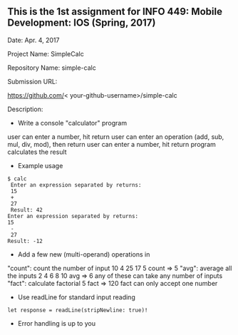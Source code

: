 ## This is the 1st assignment for INFO 449: Mobile Development: IOS (Spring, 2017)

Date: Apr. 4, 2017

Project Name: SimpleCalc

Repository Name: simple-calc

Submission URL: 

https://github.com/&lt; your-github-username>/simple-calc

Description:

- Write a console "calculator" program

user can enter a number, hit return
user can enter an operation (add, sub, mul, div, mod), then return
user can enter a number, hit return
program calculates the result

- Example usage

```
$ calc
 Enter an expression separated by returns:
 15
 +
 27
 Result: 42
Enter an expression separated by returns:
15
 -
 27
Result: -12
```

- Add a few new (multi-operand) operations in

"count": count the number of input
10 4 25 17 5 count => 5
"avg": average all the inputs
2 4 6 8 10 avg => 6
any of these can take any number of inputs
"fact": calculate factorial
5 fact => 120
fact can only accept one number
- Use readLine for standard input reading

```
let response = readLine(stripNewline: true)!
```

- Error handling is up to you
